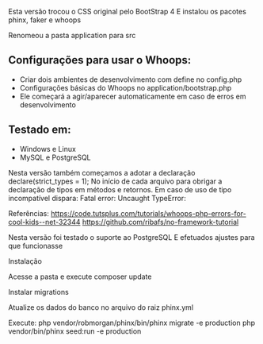 Esta versão trocou o CSS original pelo BootStrap 4
E instalou os pacotes phinx, faker e whoops

Renomeou a pasta application para src

## Configurações para usar o Whoops:
- Criar dois ambientes de desenvolvimento com define no config.php
- Configurações básicas do Whoops no application/bootstrap.php
- Ele começará a agir/aparecer automaticamente em caso de erros em desenvolvimento

## Testado em:
- Windows e Linux
- MySQL e PostgreSQL

Nesta versão também começamos a adotar a declaração
declare(strict_types = 1);
No início de cada arquivo para obrigar a declaração de tipos em métodos e retornos.
Em caso de uso de tipo incompatível dispara:
Fatal error: Uncaught TypeError:

Referências:
https://code.tutsplus.com/tutorials/whoops-php-errors-for-cool-kids--net-32344
https://github.com/ribafs/no-framework-tutorial

Nesta versão foi testado o suporte ao PostgreSQL
E efetuados ajustes para que funcionasse

Instalação

Acesse a pasta e execute
composer update

Instalar migrations

Atualize os dados do banco no arquivo do raiz
phinx.yml

Execute:
php vendor/robmorgan/phinx/bin/phinx migrate -e production
php vendor/bin/phinx seed:run -e production

